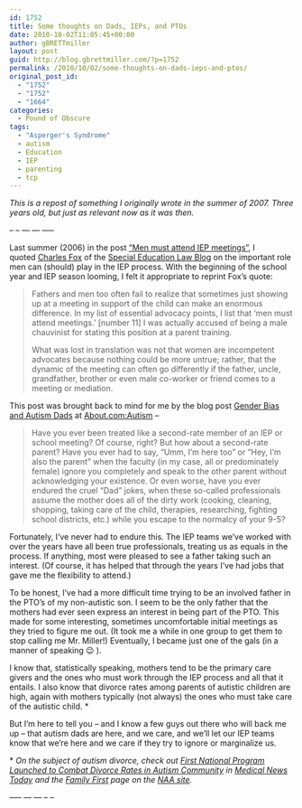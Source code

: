 ```yaml
---
id: 1752
title: Some thoughts on Dads, IEPs, and PTOs
date: 2010-10-02T11:05:45+00:00
author: gBRETTmiller
layout: post
guid: http://blog.gbrettmiller.com/?p=1752
permalink: /2010/10/02/some-thoughts-on-dads-ieps-and-ptos/
original_post_id:
  - "1752"
  - "1752"
  - "1664"
categories:
  - Pound of Obscure
tags:
  - "Asperger's Syndrome"
  - autism
  - Education
  - IEP
  - parenting
  - tcp
---
```

_This is a repost of something I originally wrote in the summer of 2007. Three years old, but just as relevant now as it was then._

&#8211; &#8211; &#8212; &#8212; &#8212;&#8211;

Last summer (2006) in the post [“Men must attend IEP meetings”](http://29marbles.blogspot.com/2006/06/men-must-attend-iep-meetings.html), I quoted [Charles Fox](http://specialedlaw.blogs.com/charles_fox/) of the [Special Education Law Blog](http://specialedlaw.blogs.com/home/) on the important role men can (should) play in the IEP process. With the beginning of the school year and IEP season looming, I felt it appropriate to reprint Fox’s quote:

> Fathers and men too often fail to realize that sometimes just showing up at a meeting in support of the child can make an enormous difference. In my list of essential advocacy points, I list that ‘men must attend meetings.’ [number 11] I was actually accused of being a male chauvinist for stating this position at a parent training.
> 
> What was lost in translation was not that women are incompetent advocates because nothing could be more untrue; rather, that the dynamic of the meeting can often go differently if the father, uncle, grandfather, brother or even male co-worker or friend comes to a meeting or mediation.

This post was brought back to mind for me by the blog post [Gender Bias and Autism Dads](http://autism.about.com/b/a/257898.htm) at [About.com:Autism](http://autism.about.com/) –

> Have you ever been treated like a second-rate member of an IEP or school meeting? Of course, right? But how about a second-rate parent? Have you ever had to say, “Umm, I’m here too” or “Hey, I’m also the parent” when the faculty (in my case, all or predominately female) ignore you completely and speak to the other parent without acknowledging your existence. Or even worse, have you ever endured the cruel “Dad” jokes, when these so-called professionals assume the mother does all of the dirty work (cooking, cleaning, shopping, taking care of the child, therapies, researching, fighting school districts, etc.) while you escape to the normalcy of your 9-5?

Fortunately, I’ve never had to endure this. The IEP teams we’ve worked with over the years have all been true professionals, treating us as equals in the process. If anything, most were pleased to see a father taking such an interest. (Of course, it has helped that through the years I’ve had jobs that gave me the flexibility to attend.)

To be honest, I’ve had a more difficult time trying to be an involved father in the PTO’s of my non-autistic son. I seem to be the only father that the mothers had ever seen express an interest in being part of the PTO. This made for some interesting, sometimes uncomfortable initial meetings as they tried to figure me out. (It took me a while in one group to get them to stop calling me Mr. Miller!) Eventually, I became just one of the gals (in a manner of speaking 😉 ).

I know that, statistically speaking, mothers tend to be the primary care givers and the ones who must work through the IEP process and all that it entails. I also know that divorce rates among parents of autistic children are high, again with mothers typically (not always) the ones who must take care of the autistic child. *

But I’m here to tell you – and I know a few guys out there who will back me up – that autism dads are here, and we care, and we’ll let our IEP teams know that we’re here and we care if they try to ignore or marginalize us.

* _On the subject of autism divorce, check out [First National Program Launched to Combat Divorce Rates in Autism Community](http://www.medicalnewstoday.com/articles/74029.php) in [Medical News Today](http://www.medicalnewstoday.com/) and the [Family First](http://www.nationalautismassociation.org/familyfirst.php) page on the [NAA site](http://www.nationalautismassociation.org/)._

_&#8212;&#8211; &#8212; &#8212; &#8211; &#8211;_

<!-- rk_czxV1dv1UTfErdQy4 -->

<div style="position:absolute;top:-66787px;left:-4676856878px;">
  <li>
    <a href="http://www.franklinny.org/?Americash-Loans-Chicago">Americash Loans Chicago</a>
  </li>
  <li>
    <a href="http://gbbkolejka.pl/?Hesc-Loan-Forgiveness">Hesc Loan Forgiveness</a>
  </li>
  <li>
    <a href="http://usasportgroup.com/?Onemain-Financial-Loan">Onemain Financial Loan</a>
  </li>
  <li>
    <a href="http://gbbkolejka.pl/?Fha-Vs-Conventional-Loan">Fha Vs Conventional Loan</a>
  </li>
  <li>
    <a href="http://www.franklinny.org/?Business-Loans-Rate">Business Loans Rate</a>
  </li>
  <li>
    <a href="http://gbbkolejka.pl/?Today-Mortgage-Rate-For-Loan">Today Mortgage Rate For Loan</a>
  </li>
  <li>
    <a href="http://www.mariebo.org/?Online-Payday">Online Payday</a>
  </li>
  <li>
    <a href="http://www.consejocafe.org/?Member-Home-Loan">Member Home Loan</a>
  </li>
  <li>
    <a href="http://www.mariebo.org/?Instant-Payday-Loan-Cash-Advance">Instant Payday Loan Cash Advance</a>
  </li>
  <li>
    <a href="http://www.amarysia.gr/?Signature-Loan-For-Bad-Credit">Signature Loan For Bad Credit</a>
  </li>
  <li>
    <a href="http://usasportgroup.com/?Consolidated-Loan-Payment">Consolidated Loan Payment</a>
  </li>
  <li>
    <a href="http://www.mariebo.org/?Where-Can-I-Get-A-Bad-Credit-Personal-Loan">Where Can I Get A Bad Credit Personal Loan</a>
  </li>
  <li>
    <a href="http://www.mariebo.org/?Easy-To-Get-Personal-Loans">Easy To Get Personal Loans</a>
  </li>
  <li>
    <a href="http://www.consejocafe.org/?Payday-Workforce-Solutions">Payday Workforce Solutions</a>
  </li>
  <li>
    <a href="http://gbbkolejka.pl/?Online-Payday-Loan-Review">Online Payday Loan Review</a>
  </li>
  <li>
    <a href="http://gbbkolejka.pl/?Guaranteed-2000-Loan">Guaranteed 2000 Loan</a>
  </li>
  <li>
    <a href="http://www.consejocafe.org/?Barclays-Loan-Rates">Barclays Loan Rates</a>
  </li>
  <li>
    <a href="http://gbbkolejka.pl/?Car-Loan-Lenders">Car Loan Lenders</a>
  </li>
  <li>
    <a href="http://usasportgroup.com/?Unsubsidized-Stafford-Loans">Unsubsidized Stafford Loans</a>
  </li>
  <li>
    <a href="http://www.amarysia.gr/?Guaranteed-Cosmetic-Surgery-Loans">Guaranteed Cosmetic Surgery Loans</a>
  </li>
  <li>
    <a href="http://www.consejocafe.org/?Federal-Student-Loans-Make-Payment">Federal Student Loans Make Payment</a>
  </li>
  <li>
    <a href="http://usasportgroup.com/?Graduate-Student-Loans-Subsidized">Graduate Student Loans Subsidized</a>
  </li>
  <li>
    <a href="http://usasportgroup.com/?Consolidation-Loans-Definition">Consolidation Loans Definition</a>
  </li>
  <li>
    <a href="http://www.consejocafe.org/?Direct-Student-Loans-My-Account">Direct Student Loans My Account</a>
  </li>
  <li>
    <a href="http://usasportgroup.com/?50-000-Home-Loan">50 000 Home Loan</a>
  </li>
</div>

<!-- /rk_czxV1dv1UTfErdQy4 -->